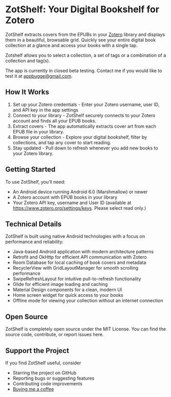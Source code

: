 # ZotShelf: Your Digital Bookshelf for Zotero 

ZotShelf extracts covers from the EPUBs in your [Zotero](https://www.zotero.org) library and displays them in a beautiful, browsable grid. Quickly see your entire digital book collection at a glance and access your books with a single tap.

Zotshelf allows you to select a collection, a set of tags or a combination of a collection and tag(s).

The app is currently in closed beta testing. Contact me if you would like to test it at appbugge@gmail.com. 

## How It Works

1. Set up your Zotero credentials - Enter your Zotero username, user ID, and API key in the app settings
2. Connect to your library - ZotShelf securely connects to your Zotero account and finds all your EPUB books.
3. Extract covers - The app automatically extracts cover art from each EPUB file in your library.
4. Browse your collection - Explore your digital bookshelf, filter by collections, and tap any cover to start reading.
5. Stay updated - Pull down to refresh whenever you add new books to your Zotero library.

## Getting Started

To use ZotShelf, you’ll need:

- An Android device running Android 6.0 (Marshmallow) or newer
- A Zotero account with EPUB books in your library
- Your Zotero API key, username and User ID (available at https://www.zotero.org/settings/keys. Please select read only.)

## Technical Details

ZotShelf is built using native Android technologies with a focus on performance and reliability:

- Java-based Android application with modern architecture patterns
- Retrofit and OkHttp for efficient API communication with Zotero
- Room Database for local caching of book covers and metadata
- RecyclerView with GridLayoutManager for smooth scrolling performance
- SwipeRefreshLayout for intuitive pull-to-refresh functionality
- Glide for efficient image loading and caching
- Material Design components for a clean, modern UI
- Home screen widget for quick access to your books
- Offline mode for viewing your collection without an internet connection

## Open Source

ZotShelf is completely open source under the MIT License. You can find the source code, contribute, or report issues here.

## Support the Project

If you find ZotShelf useful, consider

- Starring the project on GitHub
- Reporting bugs or suggesting features
- Contributing code improvements
- [Buying me a coffee](https://buymeacoffee.com/oyvindbs)
